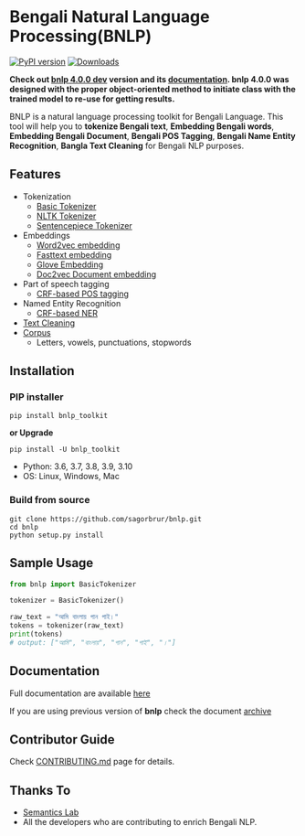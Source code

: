 # Bengali Natural Language Processing(BNLP)

[![PyPI version](https://img.shields.io/pypi/v/bnlp_toolkit)](https://pypi.org/project/bnlp-toolkit/)
[![Downloads](https://pepy.tech/badge/bnlp-toolkit)](https://pepy.tech/project/bnlp-toolkit)

__Check out [bnlp 4.0.0 dev](https://pypi.org/project/bnlp-toolkit/4.0.0.dev0/) version and its [documentation](https://pypi.org/project/bnlp-toolkit/4.0.0.dev0/). bnlp 4.0.0 was designed with the proper object-oriented method to initiate class with the trained model to re-use for getting results.__

BNLP is a natural language processing toolkit for Bengali Language. This tool will help you to **tokenize Bengali text**, **Embedding Bengali words**, **Embedding Bengali Document**, **Bengali POS Tagging**, **Bengali Name Entity Recognition**, **Bangla Text Cleaning** for Bengali NLP purposes.


## Features
- Tokenization
   - [Basic Tokenizer](./docs/README.md#basic-tokenizer)
   - [NLTK Tokenizer](./docs/README.md#nltk-tokenization)
   - [Sentencepiece Tokenizer](./docs/README.md#bengali-sentencepiece-tokenization)
- Embeddings
   - [Word2vec embedding](./docs/README.md#bengali-word2vec)
   - [Fasttext embedding](./docs/README.md#bengali-fasttext)
   - [Glove Embedding](./docs/README.md#bengali-glove-word-vectors)
   - [Doc2vec Document embedding](./docs/README.md#document-embedding)
- Part of speech tagging
   - [CRF-based POS tagging](./docs/README.md#bengali-crf-pos-tagging)
- Named Entity Recognition
   - [CRF-based NER](./docs/README.md#bengali-crf-ner)
- [Text Cleaning](./docs/README.md#text-cleaning)
- [Corpus](./docs/README.md#bengali-corpus-class)
   - Letters, vowels, punctuations, stopwords

## Installation

### PIP installer

  ```
  pip install bnlp_toolkit
  ```
  **or Upgrade**

  ```
  pip install -U bnlp_toolkit
  ```
  - Python: 3.6, 3.7, 3.8, 3.9, 3.10
  - OS: Linux, Windows, Mac

### Build from source
```
git clone https://github.com/sagorbrur/bnlp.git
cd bnlp
python setup.py install
```

## Sample Usage

```py
from bnlp import BasicTokenizer

tokenizer = BasicTokenizer()

raw_text = "আমি বাংলায় গান গাই।"
tokens = tokenizer(raw_text)
print(tokens)
# output: ["আমি", "বাংলায়", "গান", "গাই", "।"]
```

## Documentation
Full documentation are available [here](./docs/README.md)

If you are using previous version of **bnlp** check the document [archive]()

## Contributor Guide

Check [CONTRIBUTING.md](https://github.com/sagorbrur/bnlp/blob/master/CONTRIBUTING.md) page for details.


## Thanks To

* [Semantics Lab](https://www.facebook.com/lab.semantics/)
* All the developers who are contributing to enrich Bengali NLP.

